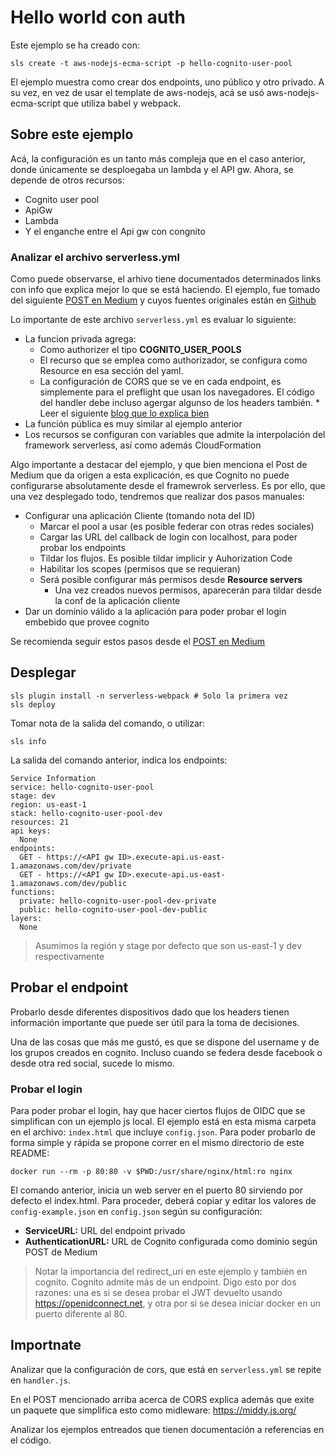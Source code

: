 # Hello world con auth

Este ejemplo se ha creado con:

```
sls create -t aws-nodejs-ecma-script -p hello-cognito-user-pool
```

El ejemplo muestra como crear dos endpoints, uno público y otro privado. A su
vez, en vez de usar el template de aws-nodejs, acá se usó aws-nodejs-ecma-script
que utiliza babel y webpack.

## Sobre este ejemplo

Acá, la configuración es un tanto más compleja que en el caso anterior, donde
únicamente se desploegaba un lambda y el API gw. Ahora, se depende de otros
recursos:

* Cognito user pool
* ApiGw 
* Lambda
* Y el enganche entre el Api gw con congnito

### Analizar el archivo serverless.yml

Como puede observarse, el arhivo tiene documentados determinados links con info
que explica mejor lo que se está haciendo.
El ejemplo, fue tomado del siguiente [POST en Medium](https://medium.com/@Da_vidgf/using-cognito-for-users-management-in-your-serverless-application-1695fec9e225) y cuyos fuentes originales están en [Github](https://github.com/davidgf/serverless-cognito/)

Lo importante de este archivo `serverless.yml` es evaluar lo siguiente:

* La funcion privada agrega:
  * Como authorizer el tipo **COGNITO_USER_POOLS**
  * El recurso que se emplea como authorizador, se configura como Resource en
    esa sección del yaml.
  * La configuración de CORS que se ve en cada endpoint, es simplemente para el
    preflight que usan los navegadores. El código del handler debe incluso
agergar algunso de los headers también.
        * Leer el siguiente [blog que lo explica
          bien](https://serverless.com/blog/cors-api-gateway-survival-guide/)
* La función pública es muy similar al ejemplo anterior
* Los recursos se configuran con variables que admite la interpolación del
  framework serverless, así como además CloudFormation 

Algo importante a destacar del ejemplo, y que bien menciona el Post de Medium que da
origen a esta explicación, es que Cognito no puede configurarse absolutamente
desde el framewrok serverless. Es por ello, que una vez desplegado todo,
tendremos que realizar dos pasos manuales:

* Configurar una aplicación Cliente (tomando nota del ID)
  * Marcar el pool a usar (es posible federar con otras redes sociales)
  * Cargar las URL del callback de login con localhost, para poder probar los
    endpoints
  * Tildar los flujos. Es posible tildar implicir y Auhorization Code
  * Habilitar los scopes (permisos que se requieran)
  * Será posible configurar más permisos desde **Resource servers** 
      * Una vez creados nuevos permisos, aparecerán para tildar desde la conf de
        la aplicación cliente
* Dar un dominio válido a la aplicación para poder probar el login embebido que
  provee cognito

Se recomienda seguir estos pasos desde el [POST en Medium](https://medium.com/@Da_vidgf/using-cognito-for-users-management-in-your-serverless-application-1695fec9e225)

## Desplegar

 
```
sls plugin install -n serverless-webpack # Solo la primera vez
sls deploy
```

Tomar nota de la salida del comando, o utilizar:

```
sls info
```

La salida del comando anterior, indica los endpoints:

```
Service Information
service: hello-cognito-user-pool
stage: dev
region: us-east-1
stack: hello-cognito-user-pool-dev
resources: 21
api keys:
  None
endpoints:
  GET - https://<API gw ID>.execute-api.us-east-1.amazonaws.com/dev/private
  GET - https://<API gw ID>.execute-api.us-east-1.amazonaws.com/dev/public
functions:
  private: hello-cognito-user-pool-dev-private
  public: hello-cognito-user-pool-dev-public
layers:
  None

```
> Asumimos la región y stage por defecto que son us-east-1 y dev respectivamente

## Probar el endpoint

Probarlo desde diferentes dispositivos dado que los headers tienen información
importante que puede ser útil para la toma de decisiones.

Una de las cosas que más me gustó, es que se dispone del username y de los
grupos creados en cognito. Incluso cuando se federa desde facebook o desde otra
red social, sucede lo mismo.

### Probar el  login

Para poder probar el login, hay que hacer ciertos flujos de OIDC que se
simplifican con un ejemplo js local. El ejemplo está en esta misma carpeta en el
archivo: `index.html` que incluye `config.json`.
Para poder probarlo de forma simple y rápida se propone correr en el mismo
directorio de este README:

```
docker run --rm -p 80:80 -v $PWD:/usr/share/nginx/html:ro nginx
```

El comando anterior, inicia un web server en el puerto 80 sirviendo por defecto
el index.html. Para proceder, deberá copiar y editar los valores de
`config-example.json` en `config.json` según su configuración:

* **ServiceURL:** URL del endpoint privado
* **AuthenticationURL:** URL de Cognito configurada como dominio según POST de
  Medium

> Notar la importancia del redirect_uri en este ejemplo y también en cognito.
> Cognito admite más de un endpoint. Digo esto por dos razones: una es si se
> desea probar el JWT devuelto usando https://openidconnect.net, y otra por si
> se desea iniciar docker en un puerto diferente al 80.

## Importnate

Analizar que la configuración de cors, que está en `serverless.yml` se repite en
`handler.js`.

En el POST mencionado arriba acerca de CORS explica además que exite un paquete
que simplifica esto como midleware: https://middy.js.org/

Analizar los ejemplos entreados que tienen documentación a referencias en el
código.
